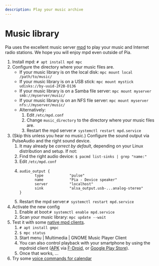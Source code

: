 ```yaml
---
description: Play your music archive
---
```


# Music library

Pia uses the excellent music server [mpd](https://www.musicpd.org) to play your music and Internet radio stations. We hope you will enjoy mpd even outside of Pia.

1. Install mpd: `# apt install mpd mpc`
2. Configure the directory where your music files are.
   * If your music library is on the local disk: `mpc mount local /path/to/music/`
   * If your music library is on a USB stick: `mpc mount mystick udisks://by-uuid-2F2B-D136`
   * If your music library is on a Samba file server: `mpc mount myserver smb://myserver/music/`
   * If your music library is on an NFS file server: `mpc mount myserver nfs://myserver/music/`
   * Alternatively:
     1. Edit `/etc/mpd.conf`
     2. Change `music_directory` to the directory where your music files are.
     3. Restart the mpd server:`# systemctl restart mpd.service`
3. \(Skip this unless you hear no music.\) Configure the sound output via PulseAudio and the right sound device.
   1. It may already be _correct by default_, depending on your Linux distribution and setup. If not:
   2. Find the right audio device: `$ pacmd list-sinks | grep "name:"`
   3. Edit `/etc/mpd.conf`
   4. ```text
      audio_output {
             type            "pulse"
             name            "Pia - Device speaker"
             server          "localhost"
             sink            "alsa_output.usb-...analog-stereo"
      }
      ```
   5. Restart the mpd server:`# systemctl restart mpd.service`
4. Activate the new config
   1. Enable at boot:`# systemctl enable mpd.service`
   2. Scan your music library: `mpc update --wait`
5. Test it with some [native mpd clients](https://www.musicpd.org/clients/).
   1. `# apt install gmpc`
   2. `$ mpc status`
   3. Start menu \| Multimedia \| GNOME Music Player Client
   4. You can also control playback with your smartphone by using the mpdroid client \([APK](https://f-droid.org/repo/com.namelessdev.mpdroid_58.apk) via [F-Droid](https://f-droid.org/en/packages/com.namelessdev.mpdroid/), or [Google Play Store](https://play.google.com/store/apps/details?id=com.namelessdev.mpdroid&hl=en)\).
   5. Once that works, ...
6. Try some [voice commands for calendar](../user/music.md)


